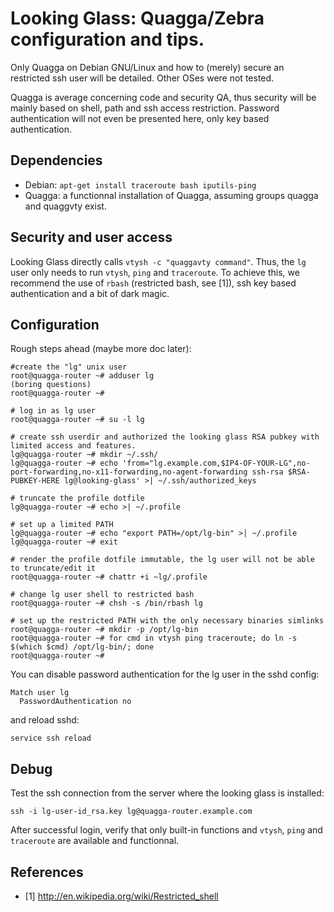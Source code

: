 # Looking Glass: Quagga/Zebra configuration and tips.

Only Quagga on Debian GNU/Linux and how to (merely) secure an restricted ssh user will
be detailed. Other OSes were not tested.

Quagga is average concerning code and security QA, thus security will be mainly
based on shell, path and ssh access restriction. Password authentication will
not even be presented here, only key based authentication.

## Dependencies

  * Debian: `apt-get install traceroute bash iputils-ping`
  * Quagga: a functionnal installation of Quagga, assuming groups quagga and
    quaggvty exist.

## Security and user access

Looking Glass directly calls `vtysh -c "quaggavty command"`. Thus, the `lg` user
only needs to run `vtysh`, `ping` and `traceroute`. To achieve this, we
recommend the use of `rbash` (restricted bash, see [1]), ssh key based authentication
and a bit of dark magic.

## Configuration

Rough steps ahead (maybe more doc later):

```
#create the "lg" unix user
root@quagga-router ~# adduser lg
(boring questions)
root@quagga-router ~#

# log in as lg user
root@quagga-router ~# su -l lg

# create ssh userdir and authorized the looking glass RSA pubkey with limited access and features.
lg@quagga-router ~# mkdir ~/.ssh/
lg@quagga-router ~# echo 'from="lg.example.com,$IP4-OF-YOUR-LG",no-port-forwarding,no-x11-forwarding,no-agent-forwarding ssh-rsa $RSA-PUBKEY-HERE lg@looking-glass' >| ~/.ssh/authorized_keys

# truncate the profile dotfile
lg@quagga-router ~# echo >| ~/.profile

# set up a limited PATH
lg@quagga-router ~# echo "export PATH=/opt/lg-bin" >| ~/.profile
lg@quagga-router ~# exit

# render the profile dotfile immutable, the lg user will not be able to truncate/edit it
root@quagga-router ~# chattr +i ~lg/.profile

# change lg user shell to restricted bash
root@quagga-router ~# chsh -s /bin/rbash lg

# set up the restricted PATH with the only necessary binaries simlinks
root@quagga-router ~# mkdir -p /opt/lg-bin
root@quagga-router ~# for cmd in vtysh ping traceroute; do ln -s $(which $cmd) /opt/lg-bin/; done
root@quagga-router ~#
```

You can disable password authentication for the lg user in the sshd config:

```
Match user lg
  PasswordAuthentication no
```

and reload sshd:

`service ssh reload`

## Debug

Test the ssh connection from the server where the looking glass is installed:

`ssh -i lg-user-id_rsa.key lg@quagga-router.example.com`

After successful login, verify that only built-in functions and `vtysh`, `ping`
and `traceroute` are available and functionnal.

## References

  * [1] http://en.wikipedia.org/wiki/Restricted_shell
